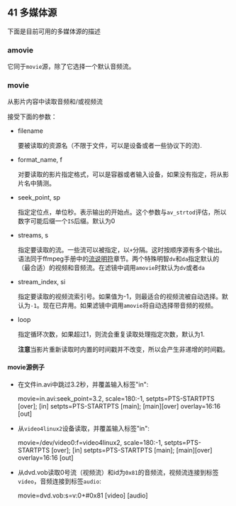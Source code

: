 ## 41 多媒体源 ##
下面是目前可用的多媒体源的描述
### amovie ###
它同于`movie`源，除了它选择一个默认音频流。

### movie ###
从影片内容中读取音频和/或视频流

接受下面的参数：

- filename

    要被读取的资源名（不限于文件，可以是设备或者一些协议下的流).
- format_name, f

    对要读取的影片指定格式，可以是容器或者输入设备，如果没有指定，将从影片名中猜测。
- seek_point, sp

    指定定位点，单位秒。表示输出的开始点。这个参数与`av_strtod`评估，所以数字可能后缀一个`IS`后缀。默认为0
- streams, s

    指定要读取的流。一些流可以被指定，以`+`分隔。这时按顺序源有多个输出。语法同于ffmpeg手册中的[流说明符](ffmpeg-doc-cn-05.md#流说明（限定）符)章节。两个特殊明智`dv`和`da`指定默认的（最合适）的视频和音频流。在滤镜中调用`amovie`时默认为`dv`或者`da`
- stream_index, si

    指定要读取的视频流索引号。如果值为-1，则最适合的视频流被自动选择。默认为`-1`。现在已弃用。如果滤镜中调用`amovie`将自动选择带音频的视频。
- loop

    指定循环次数，如果超过1，则流会重复读取处理指定次数，默认为1.

	**注意**当影片重新读取时内置的时间戳并不改变，所以会产生非递增的时间戳。 

#### movie源例子 ####
- 在文件in.avi中跳过3.2秒，并覆盖输入标签"in":

    movie=in.avi:seek_point=3.2, scale=180:-1, setpts=PTS-STARTPTS [over];
    [in] setpts=PTS-STARTPTS [main];
    [main][over] overlay=16:16 [out]
- 从`video4linux2`设备读取，并覆盖输入标签"in":

    movie=/dev/video0:f=video4linux2, scale=180:-1, setpts=PTS-STARTPTS [over];
    [in] setpts=PTS-STARTPTS [main];
    [main][over] overlay=16:16 [out]
- 从dvd.vob读取0号流（视频流）和id为`0x81`的音频流，视频流连接到标签`video`，音频连接到标签`audio`:

    movie=dvd.vob:s=v:0+#0x81 [video] [audio]

